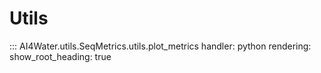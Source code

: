 # Utils
::: AI4Water.utils.SeqMetrics.utils.plot_metrics
    handler: python
    rendering:
        show_root_heading: true